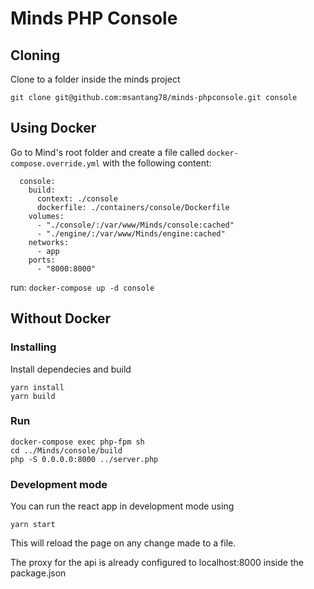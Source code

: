 # Minds PHP Console

## Cloning
Clone to a folder inside the minds project

```
git clone git@github.com:msantang78/minds-phpconsole.git console
```

## Using Docker
Go to Mind's root folder and create a file called `docker-compose.override.yml` with the following content:

```
  console:
    build:
      context: ./console
      dockerfile: ./containers/console/Dockerfile
    volumes:
      - "./console/:/var/www/Minds/console:cached"
      - "./engine/:/var/www/Minds/engine:cached"
    networks:
      - app
    ports:
      - "8000:8000"

```

run:
`docker-compose up -d console`

## Without Docker

### Installing

Install dependecies and build
```
yarn install
yarn build
```

### Run
```
docker-compose exec php-fpm sh
cd ../Minds/console/build
php -S 0.0.0.0:8000 ../server.php
```

### Development mode
You can run the react app in development mode using
```
yarn start
```
This will reload the page on any change made to a file.

The proxy for the api is already configured to localhost:8000 inside the package.json